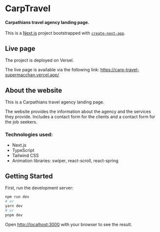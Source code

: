 # CarpTravel

#### Carpathians travel agency landing page.

This is a [Next.js](https://nextjs.org/) project bootstrapped with [`create-next-app`](https://github.com/vercel/next.js/tree/canary/packages/create-next-app).

## Live page

The project is deployed on Versel. 

The live page is available via the following link: https://carp-travel-supermacchan.vercel.app/

## About the website

This is a Carpathians travel agency landing page.

The website provides the information about the agency and the services they provide. Includes a contact form for the clients and a contact form for the job seekers. 

### Technologies used:
- Next.js
- TypeScript
- Tailwind CSS
- Animation libraries: swiper, react-scroll, react-spring

## Getting Started

First, run the development server:

```bash
npm run dev
# or
yarn dev
# or
pnpm dev
```

Open [http://localhost:3000](http://localhost:3000) with your browser to see the result.


